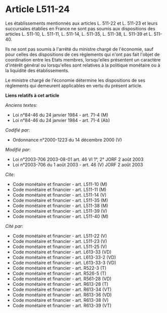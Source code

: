 # Article L511-24

Les établissements mentionnés aux articles L. 511-22 et L. 511-23 et leurs succursales établies en France ne sont pas soumis
aux dispositions des articles L. 511-10, L. 511-11, L. 511-14, L. 511-35, L. 511-38, L. 511-39 et L. 511-40.

Ils ne sont pas soumis à l'arrêté du ministre chargé de l'économie, sauf pour celles des dispositions de ces règlements qui
n'ont pas fait l'objet de coordination entre les Etats membres, lorsqu'elles présentent un caractère d'intérêt général ou
lorsqu'elles sont relatives à la politique monétaire ou à la liquidité des établissements.

Le ministre chargé de l'économie détermine les dispositions de ses règlements qui demeurent applicables en vertu du présent
article.

**Liens relatifs à cet article**

_Anciens textes_:

  - Loi n°84-46 du 24 janvier 1984 - art. 71-4 (M)
  - Loi n°84-46 du 24 janvier 1984 - art. 71-4 (Ab)

_Codifié par_:

  - Ordonnance n°2000-1223 du 14 décembre 2000 (V)

_Modifié par_:

  - Loi n°2003-706 2003-08-01 art. 46 VI 1°, 2° JORF 2 août 2003
  - Loi n°2003-706 du 1 août 2003 - art. 46 (V) JORF 2 août 2003

_Cite_:

  - Code monétaire et financier - art. L511-10 (M)
  - Code monétaire et financier - art. L511-11 (M)
  - Code monétaire et financier - art. L511-14 (V)
  - Code monétaire et financier - art. L511-35 (M)
  - Code monétaire et financier - art. L511-38 (M)
  - Code monétaire et financier - art. L511-39 (V)
  - Code monétaire et financier - art. L511-40 (M)

_Cité par_:

  - Code monétaire et financier - art. L511-22 (V)
  - Code monétaire et financier - art. L511-23 (V)
  - Code monétaire et financier - art. L511-25 (V)
  - Code monétaire et financier - art. L613-33 (VD)
  - Code monétaire et financier - art. L613-33-2 (VD)
  - Code monétaire et financier - art. L613-33-3 (VD)
  - Code monétaire et financier - art. R522-3 (T)
  - Code monétaire et financier - art. R526-5 (T)
  - Code monétaire et financier - art. R561-28 (VD)
  - Code monétaire et financier - art. R613-28 (T)
  - Code monétaire et financier - art. R613-34 (VT)
  - Code monétaire et financier - art. R613-36 (VD)
  - Code monétaire et financier - art. R613-38 (V)
  - Code monétaire et financier - art. R613-39 (VT)
